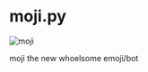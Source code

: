 # moji.py
![moji](https://user-images.githubusercontent.com/75433579/110414728-726d9f00-805e-11eb-8962-80a03d3f21b0.png)

moji the new whoelsome emoji/bot
